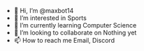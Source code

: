 - 👋 Hi, I’m @maxbot14
- 👀 I’m interested in Sports
- 🌱 I’m currently learning Computer Science
- 💞️ I’m looking to collaborate on Nothing yet
- 📫 How to reach me Email, Discord

<!---
maxbot14/maxbot14 is a ✨ special ✨ repository because its `README.md` (this file) appears on your GitHub profile.
You can click the Preview link to take a look at your changes.
--->
